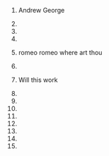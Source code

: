 1) Andrew George

2) 

3) 

4) 

5) romeo romeo where art thou

6) 

7) Will this work

8) 

9) 

10)

11)

12)

13)

14)

15)

